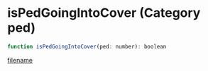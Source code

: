 # isPedGoingIntoCover (Category ped)

```js
function isPedGoingIntoCover(ped: number): boolean
```

[filename](isPedGoingIntoCover_m.md ':include')
